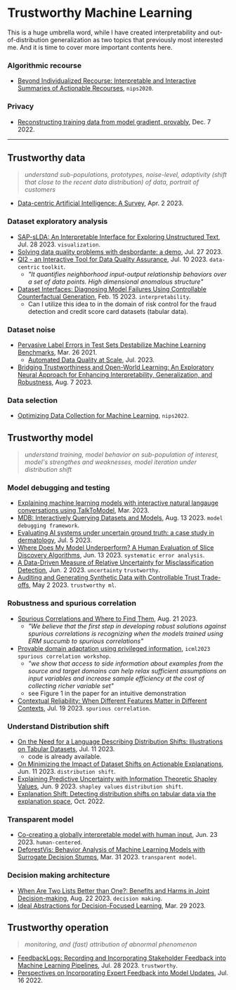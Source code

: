 
# Trustworthy Machine Learning

This is a huge umbrella word, while I have created interpretability and out-of-distribution generalization as two topics that previously most interested me.
And it is time to cover more important contents here.

### Algorithmic recourse

- [Beyond Individualized Recourse: Interpretable and Interactive Summaries of Actionable Recourses](https://papers.nips.cc/paper/2020/file/8ee7730e97c67473a424ccfeff49ab20-Paper.pdf), `nips2020`.

### Privacy

- [Reconstructing training data from model gradient, provably](https://arxiv.org/abs/2212.03714), Dec. 7 2022.

---

## Trustworthy data

> _understand sub-populations, prototypes, noise-level, adaptivity (shift that close to the recent data distribution) of data, portrait of customers_

- [Data-centric Artificial Intelligence: A Survey](https://arxiv.org/pdf/2303.10158.pdf), Apr. 2 2023.

### Dataset exploratory analysis

- [SAP-sLDA: An Interpretable Interface for Exploring Unstructured Text](https://arxiv.org/pdf/2308.01420.pdf), Jul. 28 2023. `visualization`.
- [Solving data quality problems with desbordante: a demo](https://arxiv.org/pdf/2307.14935.pdf), Jul. 27 2023.
- [QI2 - an Interactive Tool for Data Quality Assurance](https://arxiv.org/pdf/2307.03419.pdf), Jul. 10 2023. `data-centric` `toolkit`.
  - _"It quantifies neighborhood input-output relationship behaviors over a set of data points. High dimensional anomalous structure"_
- [Dataset Interfaces: Diagnosing Model Failures Using Controllable Counterfactual Generation](https://arxiv.org/pdf/2302.07865.pdf), Feb. 15 2023. `interpretability`.
  - Can I utilize this idea to in the domain of risk control for the fraud detection and credit score card datasets (tabular data).

### Dataset noise

- [Pervasive Label Errors in Test Sets Destabilize Machine Learning Benchmarks](https://arxiv.org/abs/2103.14749), Mar. 26 2021.
  - [Automated Data Quality at Scale](https://cleanlab.ai/blog/automated-data-quality-at-scale/), Jul. 2023.
- [Bridging Trustworthiness and Open-World Learning: An Exploratory Neural Approach for Enhancing Interpretability, Generalization, and Robustness](https://arxiv.org/pdf/2308.03666.pdf), Aug. 7 2023.

### Data selection

- [Optimizing Data Collection for Machine Learning](https://proceedings.neurips.cc/paper_files/paper/2022/file/c1449acc2e64050d79c2830964f8515f-Paper-Conference.pdf), `nips2022`.

## Trustworthy model

> _understand training, model behavior on sub-population of interest, model's strengthes and weaknesses, model iteration under distribution shift_

### Model debugging and testing

- [Explaining machine learning models with interactive natural langauge conversations using TalkToModel](https://arxiv.org/pdf/2207.04154.pdf), Mar. 2023.
- [MDB: Interactively Querying Datasets and Models](https://arxiv.org/pdf/2308.06686.pdf), Aug. 13 2023. `model debugging framework`.
- [Evaluating AI systems under uncertain ground truth: a case study in dermatology](https://arxiv.org/pdf/2307.02191.pdf), Jul. 5 2023.
- [Where Does My Model Underperform? A Human Evaluation of Slice Discovery Algorithms](https://arxiv.org/pdf/2306.08167.pdf), Jun. 13 2023. `systematic error analysis`.
- [A Data-Driven Measure of Relative Uncertainty for Misclassification Detection](https://arxiv.org/pdf/2306.01710.pdf), Jun. 2 2023. `uncertainty` `trustworthy`.
- [Auditing and Generating Synthetic Data with Controllable Trust Trade-offs](https://arxiv.org/pdf/2304.10819.pdf), May 2 2023. `trustworthy ml`.

### Robustness and spurious correlation

- [Spurious Correlations and Where to Find Them](https://arxiv.org/pdf/2308.11043.pdf), Aug. 21 2023.
  - _"We believe that the first step in developing robust solutions against spurious correlations is recognizing when the models trained using ERM succumb to spurious correlations"_
- [Provable domain adaptation using privileged information](https://openreview.net/pdf/eba28736e52d1f5686a07c9462dc52e4017ea2ad.pdf), `icml2023` `spurious correlation workshop`.
  - _"we show that access to side information about examples from the source and target domains can help relax sufficient assumptions on input variables and increase sample efficiency at the cost of collecting richer variable set"_
  - see Figure 1 in the paper for an intuitive demonstration
- [Contextual Reliability: When Different Features Matter in Different Contexts](https://arxiv.org/pdf/2307.10026.pdf), Jul. 19 2023. `spurious correlation`.

### Understand Distribution shift

- [On the Need for a Language Describing Distribution Shifts: Illustrations on Tabular Datasets](https://arxiv.org/pdf/2307.05284.pdf), Jul. 11 2023.
  - code is already available.
- [On Minimizing the Impact of Dataset Shifts on Actionable Explanations](https://arxiv.org/pdf/2306.06716.pdf), Jun. 11 2023. `distribution shift`.
- [Explaining Predictive Uncertainty with Information Theoretic Shapley Values](https://arxiv.org/pdf/2306.05724.pdf), Jun. 9 2023. `shapley values` `distribution shift`.
- [Explanation Shift: Detecting distribution shifts on tabular data via the explanation space](https://arxiv.org/pdf/2210.12369.pdf), Oct. 2022.

### Transparent model

- [Co-creating a globally interpretable model with human input](https://arxiv.org/pdf/2306.13381.pdf), Jun. 23 2023. `human-centered`.
- [DeforestVis: Behavior Analysis of Machine Learning Models with Surrogate Decision Stumps](https://arxiv.org/pdf/2304.00133.pdf), Mar. 31 2023. `transparent model`.

### Decision making architecture

- [When Are Two Lists Better than One?: Benefits and Harms in Joint Decision-making](https://arxiv.org/pdf/2308.11721.pdf), Aug. 22 2023. `decision making`.
- [Ideal Abstractions for Decision-Focused Learning](https://arxiv.org/pdf/2303.17062.pdf), Mar. 29 2023.

## Trustworthy operation

> _monitoring, and (fast) attribution of abnormal phenomenon_

- [FeedbackLogs: Recording and Incorporating Stakeholder Feedback into Machine Learning Pipelines](https://arxiv.org/pdf/2307.15475.pdf), Jul. 28 2023. `trustworthy`.
- [Perspectives on Incorporating Expert Feedback into Model Updates](https://arxiv.org/pdf/2205.06905.pdf), Jul. 16 2022.




